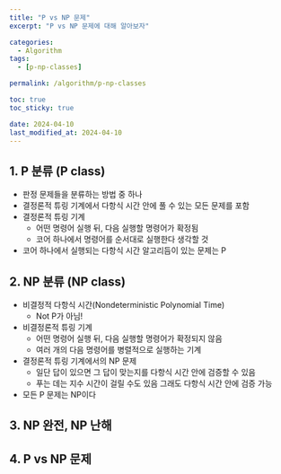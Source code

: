```yaml
---
title: "P vs NP 문제"
excerpt: "P vs NP 문제에 대해 알아보자"

categories:
  - Algorithm
tags:
  - [p-np-classes]

permalink: /algorithm/p-np-classes

toc: true
toc_sticky: true

date: 2024-04-10
last_modified_at: 2024-04-10
---
```


## 1. P 분류 (P class)
- 판정 문제들을 분류하는 방법 중 하나
- 결정론적 튜링 기계에서 다항식 시간 안에 풀 수 있는 모든 문제를 포함
- 결정론적 튜링 기계
  - 어떤 명령어 실행 뒤, 다음 실행할 명령어가 확정됨
  - 코어 하나에서 명령어를 순서대로 실행한다 생각할 것
- 코어 하나에서 실행되는 다항식 시간 알고리듬이 있는 문제는 P

## 2. NP 분류 (NP class)
- 비결정적 다항식 시간(Nondeterministic Polynomial Time)
  - Not P가 아님!
- 비결정론적 튜링 기계
  - 어떤 명령어 실행 뒤, 다음 실행할 명령어가 확정되지 않음
  - 여러 개의 다음 명령어를 병렬적으로 실행하는 기계
- 결정론적 튜링 기계에서의 NP 문제 
  - 일단 답이 있으면 그 답이 맞는지를 다항식 시간 안에 검증할 수 있음 
  - 푸는 데는 지수 시간이 걸릴 수도 있음 그래도 다항식 시간 안에 검증 가능
- 모든 P 문제는 NP이다

## 3. NP 완전, NP 난해

## 4. P vs NP 문제